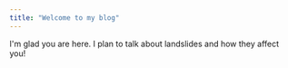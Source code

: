 ```yaml
---
title: "Welcome to my blog"
---
```


I'm glad you are here. I plan to talk about landslides and how they affect you!
